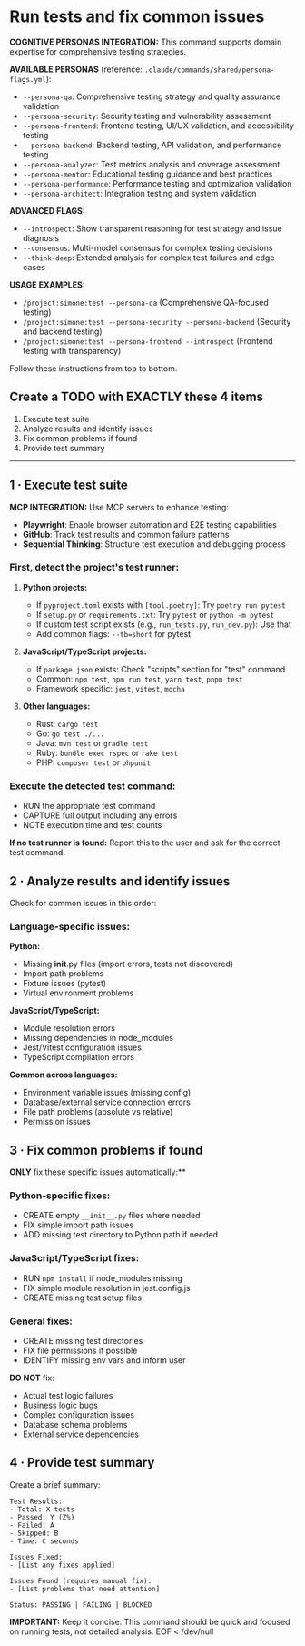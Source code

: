 # Run tests and fix common issues

**COGNITIVE PERSONAS INTEGRATION:** This command supports domain expertise for comprehensive testing strategies.

**AVAILABLE PERSONAS** (reference: `.claude/commands/shared/persona-flags.yml`):
- `--persona-qa`: Comprehensive testing strategy and quality assurance validation
- `--persona-security`: Security testing and vulnerability assessment
- `--persona-frontend`: Frontend testing, UI/UX validation, and accessibility testing
- `--persona-backend`: Backend testing, API validation, and performance testing
- `--persona-analyzer`: Test metrics analysis and coverage assessment
- `--persona-mentor`: Educational testing guidance and best practices
- `--persona-performance`: Performance testing and optimization validation
- `--persona-architect`: Integration testing and system validation

**ADVANCED FLAGS:**
- `--introspect`: Show transparent reasoning for test strategy and issue diagnosis
- `--consensus`: Multi-model consensus for complex testing decisions
- `--think-deep`: Extended analysis for complex test failures and edge cases

**USAGE EXAMPLES:**
- `/project:simone:test --persona-qa` (Comprehensive QA-focused testing)
- `/project:simone:test --persona-security --persona-backend` (Security and backend testing)
- `/project:simone:test --persona-frontend --introspect` (Frontend testing with transparency)

Follow these instructions from top to bottom.

## Create a TODO with EXACTLY these 4 items

1. Execute test suite
2. Analyze results and identify issues
3. Fix common problems if found
4. Provide test summary

---

## 1 · Execute test suite

**MCP INTEGRATION:** Use MCP servers to enhance testing:
- **Playwright**: Enable browser automation and E2E testing capabilities
- **GitHub**: Track test results and common failure patterns
- **Sequential Thinking**: Structure test execution and debugging process

### First, detect the project's test runner:

1. **Python projects:**
   - If `pyproject.toml` exists with `[tool.poetry]`: Try `poetry run pytest`
   - If `setup.py` or `requirements.txt`: Try `pytest` or `python -m pytest`
   - If custom test script exists (e.g., `run_tests.py`, `run_dev.py`): Use that
   - Add common flags: `--tb=short` for pytest

2. **JavaScript/TypeScript projects:**
   - If `package.json` exists: Check "scripts" section for "test" command
   - Common: `npm test`, `npm run test`, `yarn test`, `pnpm test`
   - Framework specific: `jest`, `vitest`, `mocha`

3. **Other languages:**
   - Rust: `cargo test`
   - Go: `go test ./...`
   - Java: `mvn test` or `gradle test`
   - Ruby: `bundle exec rspec` or `rake test`
   - PHP: `composer test` or `phpunit`

### Execute the detected test command:

- RUN the appropriate test command
- CAPTURE full output including any errors
- NOTE execution time and test counts

**If no test runner is found:** Report this to the user and ask for the correct test command.

## 2 · Analyze results and identify issues

Check for common issues in this order:

### Language-specific issues:

**Python:**
- Missing __init__.py files (import errors, tests not discovered)
- Import path problems
- Fixture issues (pytest)
- Virtual environment problems

**JavaScript/TypeScript:**
- Module resolution errors
- Missing dependencies in node_modules
- Jest/Vitest configuration issues
- TypeScript compilation errors

**Common across languages:**
- Environment variable issues (missing config)
- Database/external service connection errors
- File path problems (absolute vs relative)
- Permission issues

## 3 · Fix common problems if found

**ONLY** fix these specific issues automatically:**

### Python-specific fixes:
- CREATE empty `__init__.py` files where needed
- FIX simple import path issues
- ADD missing test directory to Python path if needed

### JavaScript/TypeScript fixes:
- RUN `npm install` if node_modules missing
- FIX simple module resolution in jest.config.js
- CREATE missing test setup files

### General fixes:
- CREATE missing test directories
- FIX file permissions if possible
- IDENTIFY missing env vars and inform user

**DO NOT** fix:
- Actual test logic failures
- Business logic bugs
- Complex configuration issues
- Database schema problems
- External service dependencies

## 4 · Provide test summary

Create a brief summary:

```
Test Results:
- Total: X tests
- Passed: Y (Z%)
- Failed: A
- Skipped: B
- Time: C seconds

Issues Fixed:
- [List any fixes applied]

Issues Found (requires manual fix):
- [List problems that need attention]

Status: PASSING | FAILING | BLOCKED
```

**IMPORTANT:** Keep it concise. This command should be quick and focused on running tests, not detailed analysis.
EOF < /dev/null
